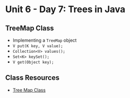 # Unit 6 - Day 7: Trees in Java

## TreeMap Class
  * Implementing a `TreeMap` object
  * `V put(K key, V value);`
  * `Collection<V> values();`
  * `Set<K> keySet();`
  * `V get(Object key);`

## Class Resources
  * [Tree Map Class](https://docs.oracle.com/javase/7/docs/api/java/util/TreeMap.html)
